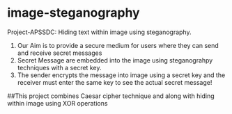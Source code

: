 # image-steganography
Project-APSSDC: Hiding text within image using steganography. 
<ol>
  <li>Our Aim is to provide a secure medium for users where they can send and receive secret messages</li>
  <li>Secret Message are embedded into the image using steganograhpy techniques with a secret key.</li>
  <li>The sender encrypts the message into image using a secret key and the receiver must enter the same key to see the actual secret message!</li>  
</ol>
##This project combines Caesar cipher technique and along with hiding within image using XOR operations
